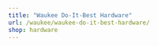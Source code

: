 ```yaml
---
title: "Waukee Do-It-Best Hardware"
url: /waukee/waukee-do-it-best-hardware/
shop: hardware
---
```

